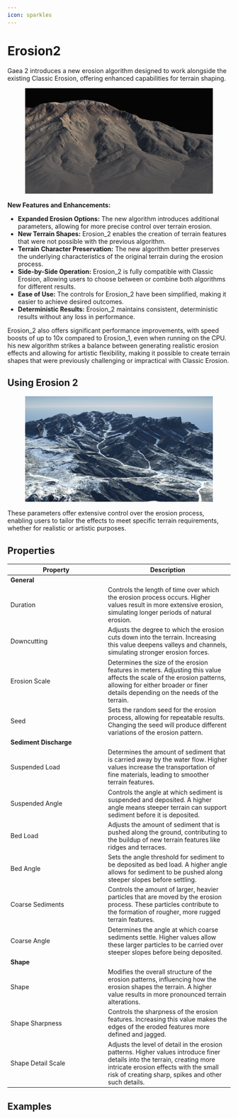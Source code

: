 ```yaml
---
icon: sparkles
---
```


# Erosion2

Gaea 2 introduces a new erosion algorithm designed to work alongside the existing Classic Erosion, offering enhanced capabilities for terrain shaping.

<figure><img src="../../.gitbook/assets/erosion.webp" alt=""><figcaption></figcaption></figure>

**New Features and Enhancements:**

* **Expanded Erosion Options:** The new algorithm introduces additional parameters, allowing for more precise control over terrain erosion.
* **New Terrain Shapes:** Erosion\_2 enables the creation of terrain features that were not possible with the previous algorithm.
* **Terrain Character Preservation:** The new algorithm better preserves the underlying characteristics of the original terrain during the erosion process.
* **Side-by-Side Operation:** Erosion\_2 is fully compatible with Classic Erosion, allowing users to choose between or combine both algorithms for different results.
* **Ease of Use:** The controls for Erosion\_2 have been simplified, making it easier to achieve desired outcomes.
* **Deterministic Results:** Erosion\_2 maintains consistent, deterministic results without any loss in performance.

Erosion\_2 also offers significant performance improvements, with speed boosts of up to 10x compared to Erosion\_1, even when running on the CPU. his new algorithm strikes a balance between generating realistic erosion effects and allowing for artistic flexibility, making it possible to create terrain shapes that were previously challenging or impractical with Classic Erosion.



## Using Erosion 2

<figure><img src="../../.gitbook/assets/snow.webp" alt=""><figcaption></figcaption></figure>

These parameters offer extensive control over the erosion process, enabling users to tailor the effects to meet specific terrain requirements, whether for realistic or artistic purposes.

## Properties

<table><thead><tr><th width="206">Property</th><th>Description</th></tr></thead><tbody><tr><td><strong>General</strong></td><td></td></tr><tr><td>Duration</td><td>Controls the length of time over which the erosion process occurs. Higher values result in more extensive erosion, simulating longer periods of natural erosion.</td></tr><tr><td>Downcutting</td><td>Adjusts the degree to which the erosion cuts down into the terrain. Increasing this value deepens valleys and channels, simulating stronger erosion forces.</td></tr><tr><td>Erosion Scale</td><td>Determines the size of the erosion features in meters. Adjusting this value affects the scale of the erosion patterns, allowing for either broader or finer details depending on the needs of the terrain.</td></tr><tr><td>Seed</td><td>Sets the random seed for the erosion process, allowing for repeatable results. Changing the seed will produce different variations of the erosion pattern.</td></tr><tr><td><strong>Sediment Discharge</strong></td><td></td></tr><tr><td>Suspended Load</td><td>Determines the amount of sediment that is carried away by the water flow. Higher values increase the transportation of fine materials, leading to smoother terrain features.</td></tr><tr><td>Suspended Angle</td><td>Controls the angle at which sediment is suspended and deposited. A higher angle means steeper terrain can support sediment before it is deposited.</td></tr><tr><td>Bed Load</td><td>Adjusts the amount of sediment that is pushed along the ground, contributing to the buildup of new terrain features like ridges and terraces.</td></tr><tr><td>Bed Angle</td><td>Sets the angle threshold for sediment to be deposited as bed load. A higher angle allows for sediment to be pushed along steeper slopes before settling.</td></tr><tr><td>Coarse Sediments</td><td>Controls the amount of larger, heavier particles that are moved by the erosion process. These particles contribute to the formation of rougher, more rugged terrain features.</td></tr><tr><td>Coarse Angle</td><td>Determines the angle at which coarse sediments settle. Higher values allow these larger particles to be carried over steeper slopes before being deposited.</td></tr><tr><td><strong>Shape</strong></td><td></td></tr><tr><td>Shape</td><td>Modifies the overall structure of the erosion patterns, influencing how the erosion shapes the terrain. A higher value results in more pronounced terrain alterations.</td></tr><tr><td>Shape Sharpness</td><td>Controls the sharpness of the erosion features. Increasing this value makes the edges of the eroded features more defined and jagged.</td></tr><tr><td>Shape Detail Scale</td><td>Adjusts the level of detail in the erosion patterns. Higher values introduce finer details into the terrain, creating more intricate erosion effects with the small risk of creating sharp, spikes and other such details.</td></tr></tbody></table>

## Examples
